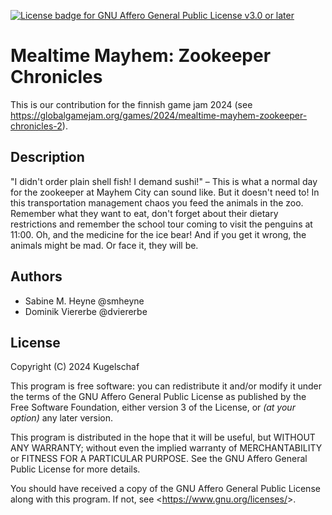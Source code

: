 [![License badge for GNU Affero General Public License v3.0 or later](https://img.shields.io/badge/License-AGPL--3.0--or--later-informational)](https://www.gnu.org/licenses/gpl-3.0-standalone.html)

# Mealtime Mayhem: Zookeeper Chronicles

This is our contribution for the finnish game jam 2024 (see https://globalgamejam.org/games/2024/mealtime-mayhem-zookeeper-chronicles-2).

## Description

"I didn't order plain shell fish! I demand sushi!" – This is what a normal day for the zookeeper at Mayhem City can sound like. But it doesn't need to! In this transportation management chaos you feed the animals in the zoo. Remember what they want to eat, don't forget about their dietary restrictions and remember the school tour coming to visit the penguins at 11:00. Oh, and the medicine for the ice bear! And if you get it wrong, the animals might be mad. Or face it, they will be.

## Authors

- Sabine M. Heyne @smheyne
- Dominik Viererbe @dviererbe

## License

Copyright (C) 2024 Kugelschaf

This program is free software: you can redistribute it and/or modify it under the terms of the GNU Affero General Public License as published by the Free Software Foundation, either version 3 of the License, or *(at your option)* any later version.

This program is distributed in the hope that it will be useful, but WITHOUT ANY WARRANTY; without even the implied warranty of MERCHANTABILITY or FITNESS FOR A PARTICULAR PURPOSE. See the GNU Affero General Public License for more details.

You should have received a copy of the GNU Affero General Public License along with this program. If not, see <<https://www.gnu.org/licenses/>>.
